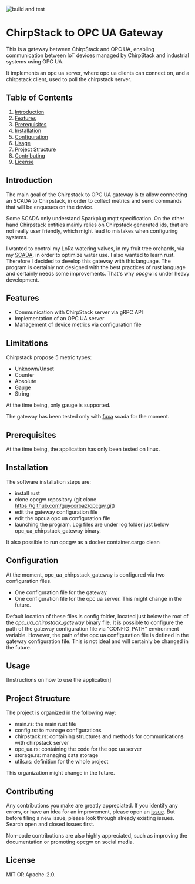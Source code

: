 ![build and test](https://github.com/guycorbaz/opcgw/actions/workflows/ci.yml/badge.svg)

# ChirpStack to OPC UA Gateway

This is a gateway between ChirpStack and OPC UA,
enabling communication between IoT devices managed by ChirpStack
and industrial systems using OPC UA.

It implements an opc ua server, where opc ua clients can connect on,
and a chirpstack client, used to poll the chirpstack server.


## Table of Contents

1. [Introduction](#introduction)
2. [Features](#features)
3. [Prerequisites](#prerequisites)
4. [Installation](#installation)
5. [Configuration](#configuration)
6. [Usage](#usage)
7. [Project Structure](#project-structure)
8. [Contributing](#contributing)
9. [License](#license)

## Introduction

The main goal of the Chirpstack to OPC UA gateway is to allow connecting
an SCADA to Chirpstack, in order to collect metrics and send commands
that will be enqueues on the device.

Some SCADA only understand Sparkplug mqtt specification.
On the other hand Chirpstack entities mainly relies on Chirpstack generated ids,
that are not really user friendly, which might lead to mistakes when configuring systems.

I wanted to control my LoRa watering valves, in my fruit tree orchards, via my [SCADA](https://en.wikipedia.org/wiki/SCADA),
in order to optimize water use.
I also wanted to learn rust. Therefore I decided to develop this gateway with this language.
The program is certainly not designed with the best practices of rust language and
certainly needs some improvements. That's why *opcgw* is under heavy development.

## Features

- Communication with ChirpStack server via gRPC API
- Implementation of an OPC UA server
- Management of device metrics via configuration file


## Limitations

Chirpstack propose 5 metric types:
- Unknown/Unset
- Counter
- Absolute
- Gauge
- String

At the time being, only gauge is supported.

The gateway has been tested only with [fuxa](https://github.com/frangoteam/FUXA) scada for the moment.


## Prerequisites

At the time being, the application has only been tested on linux.


## Installation

The software installation steps are:
- install rust
- clone opcgw repository (git clone https://github.com/guycorbaz/opcgw.git)
- edit the gateway configuration file
- edit the opcua opc ua configuration file
- launching the program.
Log files are under log folder just below opc_ua_chirpstack_gateway binary.

It also possible to run opcgw as a docker container.cargo clean

## Configuration

At the moment, opc_ua_chirpstack_gateway is configured via two configuration files.

- One configuration file for the gateway
- One configuration file for the opc ua server. This might change in the future.

Default location of these files is config folder, located just below the root of the
*opc_ua_chirpstack_gateway* binary file. It is possible to configure the path of
the gateway configuration file via "CONFIG_PATH" environment variable. However, the path
of the opc ua configuration file is defined in the gateway configuration file.
This is not ideal and will certainly be changed in the future.

## Usage
 
[Instructions on how to use the application][]()


## Project Structure

The project is organized in the following way:
- main.rs: the main rust file
- config.rs: to manage configurations
- chirpstack.rs: containing  structures and methods for communications with chirpstack server
- opc_ua.rs: containing the code for the opc ua server
- storage.rs: managing data storage
- utils.rs: definition for the  whole project

This organization might change in the future.

## Contributing

Any contributions you make are greatly appreciated. If you identify any errors,
or have an idea for an improvement, please open an [issue](https://github.com/guycorbaz/opcgw/issues).
But before filing a new issue, please look through already existing issues. Search open and closed issues first.

Non-code contributions are also highly appreciated, such as improving the documentation
or promoting opcgw on social media.


## License

MIT OR Apache-2.0.
